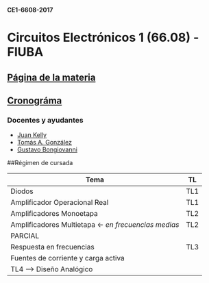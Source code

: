 **CE1-6608-2017**

# Circuitos Electrónicos 1 (66.08) - FIUBA

## [Página de la materia](http://www.lace.fi.uba.ar/c1/)
## [Cronográma](http://www.lace.fi.uba.ar/c1/estructura/Cronograma%206608_8606%201er%20cuatrimestre%202017.pdf)

### Docentes y ayudantes

* [Juan Kelly]()
* [Tomás A. González](tgonzalez@fi.uba.ar)
* [Gustavo Bongiovanni]()

##Régimen de cursada

|  Tema                                                   |       TL    | 
| ------------------------------------------------------  | ------------|  
| Diodos                                                  |      TL1    |   
| Amplificador Operacional Real                           |      TL1    |  
| Amplificadores Monoetapa                                |      TL2    |   
| Amplificadores Multietapa <- *en frecuencias medias*    |      TL2    |  
| PARCIAL                                                 |             |  
| Respuesta en frecuencias                                |      TL3    |    
| Fuentes de corriente y carga activa                     |             |
| TL4 --> Diseño Analógico                                |             |     

